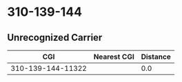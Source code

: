 # 310-139-144
## Unrecognized Carrier


| CGI | Nearest CGI | Distance |
|-----|-------------|----------|
| 310-139-144-11322 |  | 0.0 |
